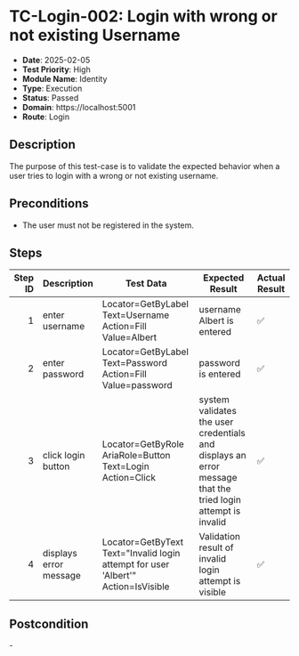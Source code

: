 # TC-Login-002: Login with wrong or not existing Username

- **Date**: 2025-02-05
- **Test Priority**: High
- **Module Name**: Identity
- **Type**: Execution
- **Status**: Passed
- **Domain**: https://localhost:5001
- **Route**: Login

## Description

The purpose of this test-case is to validate the expected behavior when a user tries to login with a wrong or not existing username.

## Preconditions

- The user must not be registered in the system.

## Steps

<!-- STEPS:BEGIN -->
| Step ID | Description            | Test Data                                                                           | Expected Result                                                                                             | Actual Result |
| -------:| ---------------------- | ----------------------------------------------------------------------------------- | ----------------------------------------------------------------------------------------------------------- | ------------- |
| 1       | enter username         | Locator=GetByLabel Text=Username Action=Fill Value=Albert                           | username Albert is entered                                                                                  | ✅ |
| 2       | enter password         | Locator=GetByLabel Text=Password Action=Fill Value=password                         | password is entered                                                                                         | ✅ |
| 3       | click login button     | Locator=GetByRole AriaRole=Button Text=Login Action=Click                           | system validates the user credentials and displays an error message that the tried login attempt is invalid | ✅ |
| 4       | displays error message | Locator=GetByText Text=\"Invalid login attempt for user 'Albert'\" Action=IsVisible | Validation result of invalid login attempt is visible                                                       | ✅ |
<!-- STEPS:END -->

## Postcondition

\-
